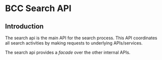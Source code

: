 # BCC Search API

## Introduction
The search api is the main API for the search process. This API coordinates all search activities by making requests to underlying APIs/services.

The search api provides a _facade_ over the other internal APIs.

